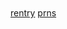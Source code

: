 　　　　　　　　 　　　　　　　　

　　　　　　　　 　　　　　　　　 　　　　　
<p align="center">
 
[rentry](https://rentry.co/charchar) [prns](https://pronouns.cc/@charlotteemily)
</p>
　　　　　　　　 　　　　　　　　

　　　　　　　　 　　　　　　　　 　　　　　


